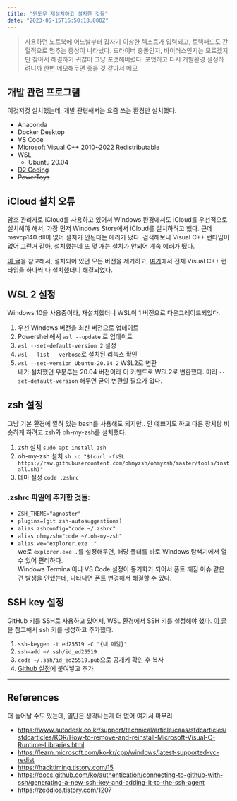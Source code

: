 ```yaml
---
title: "윈도우 재설치하고 설치한 것들"
date: "2023-05-15T16:50:18.000Z"
---
```


> 사용하던 노트북에 어느날부터 갑자기 이상한 텍스트가 입력되고, 트랙패드도 간헐적으로 멈추는 증상이 나타났다. 드라이버 충돌인지, 바이러스인지는 모르겠지만 찾아서 해결하기 귀찮아 그냥 포맷해버렸다. 포맷하고 다시 개발환경 설정하려니까 한번 메모해두면 좋을 것 같아서 메모

## 개발 관련 프로그램
이것저것 설치했는데, 개발 관련해서는 요즘 쓰는 환경만 설치했다.
- Anaconda
- Docker Desktop
- VS Code
- Microsoft Visual C++ 2010~2022 Redistributable
- WSL
    - Ubuntu 20.04
- [D2 Coding](https://github.com/naver/d2codingfont)
- ~~PowerToys~~

## iCloud 설치 오류
암호 관리자로 iCloud를 사용하고 있어서 Windows 환경에서도 iCloud를 우선적으로 설치해야 해서, 가장 먼저 Windows Store에서 iCloud를 설치하려고 했다. 근데 msvcp140.dll이 없어 설치가 안된다는 에러가 떴다. 검색해보니 Visual C++ 런타임이 없어 그런거 같아, 설치했는데 또 몇 개는 설치가 안되어 계속 에러가 떴다.  

[이 글](https://www.autodesk.co.kr/support/technical/article/caas/sfdcarticles/sfdcarticles/KOR/How-to-remove-and-reinstall-Microsoft-Visual-C-Runtime-Libraries.html)을 참고해서, 설치되어 있던 모든 버전을 제거하고, [여기](https://learn.microsoft.com/ko-kr/cpp/windows/latest-supported-vc-redist)에서 전체 Visual C++ 런타임을 하나씩 다 설치했더니 해결되었다.

## WSL 2 설정
Windows 10을 사용중이라, 재설치했더니 WSL이 1 버전으로 다운그레이드되었다.  
1. 우선 Windows 버전을 최신 버전으로 업데이트
2. Powershell에서 `wsl --update` 로 업데이트
3. `wsl --set-default-version 2` 설정
4. `wsl --list --verbose`로 설치된 리눅스 확인
5. `wsl --set-version Ubuntu-20.04 2` WSL2로 변환  
내가 설치했던 우분투는 20.04 버전이라 이 커맨드로 WSL2로 변환했다. 미리 `--set-default-version` 해두면 굳이 변환할 필요가 없다.

## zsh 설정
그냥 기본 환경에 깔려 있는 bash를 사용해도 되지만.. 안 예쁘기도 하고 다른 장치랑 비슷하게 하려고 zsh와 oh-my-zsh를 설치했다.  
1. zsh 설치 `sudo apt install zsh`
2. oh-my-zsh 설치 `sh -c "$(curl -fsSL https://raw.githubusercontent.com/ohmyzsh/ohmyzsh/master/tools/install.sh)"`
3. 테마 설정 `code .zshrc`

### .zshrc 파일에 추가한 것들:
- `ZSH_THEME="agnoster"`
- `plugins=(git zsh-autosuggestions)`
- `alias zshconfig="code ~/.zshrc"`
- `alias ohmyzsh="code ~/.oh-my-zsh"`
- `alias we="explorer.exe ."`  
we로 `explorer.exe .`를 설정해두면, 해당 폴더를 바로 Windows 탐색기에서 열수 있어 편리하다.  
Windows Terminal이나 VS Code 설정이 동기화가 되어서 폰트 깨짐 이슈 같은 건 발생을 안했는데, 나타나면 폰트 변경해서 해결할 수 있다.

## SSH key 설정
GitHub 키를 SSH로 사용하고 있어서, WSL 환경에서 SSH 키를 설정해야 했다. [이 글](https://docs.github.com/ko/authentication/connecting-to-github-with-ssh/generating-a-new-ssh-key-and-adding-it-to-the-ssh-agent)을 참고해서 ssh 키를 생성하고 추가했다.

1. `ssh-keygen -t ed25519 -C "{내 메일}"`
2. `ssh-add ~/.ssh/id_ed25519`
3. `code ~/.ssh/id_ed25519.pub`으로 공개키 확인 후 복사
4. [Github 설정](https://github.com/settings/keys)에 붙여넣고 추가
---

## References
더 늘어날 수도 있는데, 일단은 생각나는게 더 없어 여기서 마무리
- https://www.autodesk.co.kr/support/technical/article/caas/sfdcarticles/sfdcarticles/KOR/How-to-remove-and-reinstall-Microsoft-Visual-C-Runtime-Libraries.html
- https://learn.microsoft.com/ko-kr/cpp/windows/latest-supported-vc-redist
- https://hacktiming.tistory.com/15
- https://docs.github.com/ko/authentication/connecting-to-github-with-ssh/generating-a-new-ssh-key-and-adding-it-to-the-ssh-agent
- https://zeddios.tistory.com/1207
